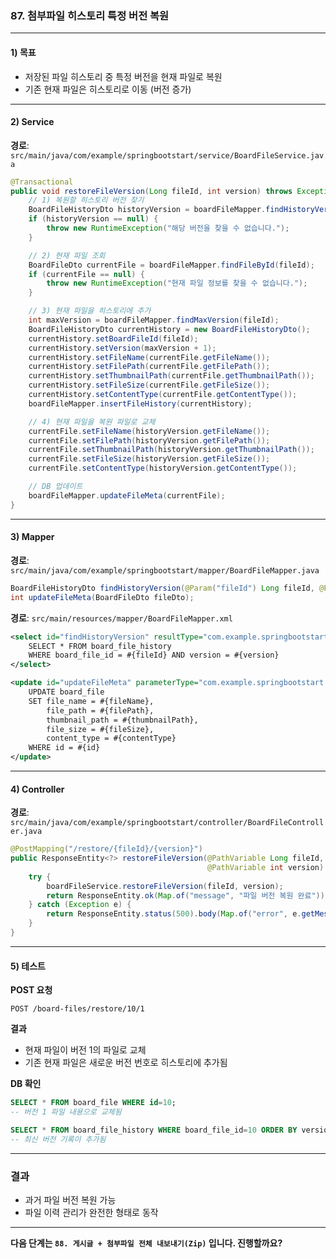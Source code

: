 ### 87. 첨부파일 히스토리 특정 버전 복원

---

#### 1) **목표**

* 저장된 파일 히스토리 중 특정 버전을 현재 파일로 복원
* 기존 현재 파일은 히스토리로 이동 (버전 증가)

---

#### 2) **Service**

**경로**: `src/main/java/com/example/springbootstart/service/BoardFileService.java`

```java
@Transactional
public void restoreFileVersion(Long fileId, int version) throws Exception {
    // 1) 복원할 히스토리 버전 찾기
    BoardFileHistoryDto historyVersion = boardFileMapper.findHistoryVersion(fileId, version);
    if (historyVersion == null) {
        throw new RuntimeException("해당 버전을 찾을 수 없습니다.");
    }

    // 2) 현재 파일 조회
    BoardFileDto currentFile = boardFileMapper.findFileById(fileId);
    if (currentFile == null) {
        throw new RuntimeException("현재 파일 정보를 찾을 수 없습니다.");
    }

    // 3) 현재 파일을 히스토리에 추가
    int maxVersion = boardFileMapper.findMaxVersion(fileId);
    BoardFileHistoryDto currentHistory = new BoardFileHistoryDto();
    currentHistory.setBoardFileId(fileId);
    currentHistory.setVersion(maxVersion + 1);
    currentHistory.setFileName(currentFile.getFileName());
    currentHistory.setFilePath(currentFile.getFilePath());
    currentHistory.setThumbnailPath(currentFile.getThumbnailPath());
    currentHistory.setFileSize(currentFile.getFileSize());
    currentHistory.setContentType(currentFile.getContentType());
    boardFileMapper.insertFileHistory(currentHistory);

    // 4) 현재 파일을 복원 파일로 교체
    currentFile.setFileName(historyVersion.getFileName());
    currentFile.setFilePath(historyVersion.getFilePath());
    currentFile.setThumbnailPath(historyVersion.getThumbnailPath());
    currentFile.setFileSize(historyVersion.getFileSize());
    currentFile.setContentType(historyVersion.getContentType());

    // DB 업데이트
    boardFileMapper.updateFileMeta(currentFile);
}
```

---

#### 3) **Mapper**

**경로**: `src/main/java/com/example/springbootstart/mapper/BoardFileMapper.java`

```java
BoardFileHistoryDto findHistoryVersion(@Param("fileId") Long fileId, @Param("version") int version);
int updateFileMeta(BoardFileDto fileDto);
```

**경로**: `src/main/resources/mapper/BoardFileMapper.xml`

```xml
<select id="findHistoryVersion" resultType="com.example.springbootstart.dto.BoardFileHistoryDto">
    SELECT * FROM board_file_history 
    WHERE board_file_id = #{fileId} AND version = #{version}
</select>

<update id="updateFileMeta" parameterType="com.example.springbootstart.dto.BoardFileDto">
    UPDATE board_file
    SET file_name = #{fileName},
        file_path = #{filePath},
        thumbnail_path = #{thumbnailPath},
        file_size = #{fileSize},
        content_type = #{contentType}
    WHERE id = #{id}
</update>
```

---

#### 4) **Controller**

**경로**: `src/main/java/com/example/springbootstart/controller/BoardFileController.java`

```java
@PostMapping("/restore/{fileId}/{version}")
public ResponseEntity<?> restoreFileVersion(@PathVariable Long fileId,
                                            @PathVariable int version) {
    try {
        boardFileService.restoreFileVersion(fileId, version);
        return ResponseEntity.ok(Map.of("message", "파일 버전 복원 완료"));
    } catch (Exception e) {
        return ResponseEntity.status(500).body(Map.of("error", e.getMessage()));
    }
}
```

---

#### 5) **테스트**

**POST 요청**

```
POST /board-files/restore/10/1
```

**결과**

* 현재 파일이 버전 1의 파일로 교체
* 기존 현재 파일은 새로운 버전 번호로 히스토리에 추가됨

**DB 확인**

```sql
SELECT * FROM board_file WHERE id=10; 
-- 버전 1 파일 내용으로 교체됨

SELECT * FROM board_file_history WHERE board_file_id=10 ORDER BY version DESC;
-- 최신 버전 기록이 추가됨
```

---

### 결과

* 과거 파일 버전 복원 가능
* 파일 이력 관리가 완전한 형태로 동작

---

**다음 단계는 `88. 게시글 + 첨부파일 전체 내보내기(Zip)` 입니다. 진행할까요?**

